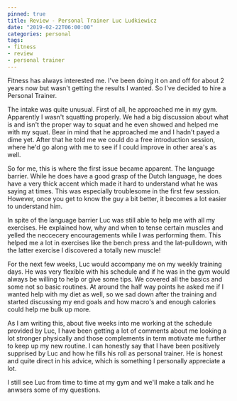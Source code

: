 ```yaml
---
pinned: true
title: Review - Personal Trainer Luc Ludkiewicz
date: "2019-02-22T06:00:00"
categories: personal
tags:
- fitness
- review
- personal trainer
---
```


Fitness has always interested me. I've been doing it on and off for about 2 years now but wasn't getting the results I wanted.
So I've decided to hire a Personal Trainer.

<!--more-->


The intake was quite unusual. First of all, he approached me in my gym. Apparently I wasn't squatting properly. We had a big discussion about what is and isn't the proper way to squat and he even showed and helped me with my squat. Bear in mind that he approached me and I hadn't payed a dime yet.
After that he told me we could do a free introduction session, where he'd go along with me to see if I could improve in other area's as well.


So for me, this is where the first issue became apparent. The language barrier. While he does have a good grasp of the Dutch language, he does have a very thick accent which made it hard to understand what he was saying at times. This was especially troublesome in the first few session. However, once you get to know the guy a bit better, it becomes a lot easier to understand him.


In spite of the language barrier Luc was still able to help me with all my exercises. He explained how, why and when to tense certain muscles and yelled the neccecery encouragements while I was performing them. This helped me a lot in exercises like the bench press and the lat-pulldown, with the latter exercise I discovered a totally new muscle!


For the next few weeks, Luc would accompany me on my weekly training days. He was very flexible with his schedule and if he was in the gym would always be willing to help or give some tips. We covered all the basics and some not so basic routines. At around the half way points he asked me if I wanted help with my diet as well, so we sad down after the training and started discussing my end goals and how macro's and enough calories could help me bulk up more.


As I am writing this, about five weeks into me working at the schedule provided by Luc, I have been getting a lot of comments about me looking a lot stronger physically and those complements in term motivate me further to keep up my new routine. I can honestly say that I have been positively supprised by Luc and how he fills his roll as personal trainer. He is honest and quite direct in his advice, which is something I personally appreciate a lot.


I still see Luc from time to time at my gym and we'll make a talk and he anwsers some of my questions.
